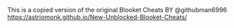 This is a copied version of the original Blooket Cheats BY @githubman6996 https://astriomonk.github.io/New-Unblocked-Blooket-Cheats/
